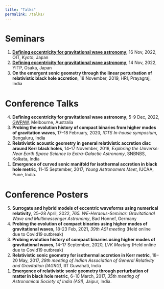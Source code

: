 ```yaml
---
title: "Talks"
permalink: /talks/
---
```

# Seminars
<ol reveresed>
  <li><a href="https://www.oit.ac.jp/ge/~nozawa/OITGravitySeminar/"><b>Defining eccentricity for gravitational wave astronomy</b></a>, 16 Nov, 2022, OIT, Kyoto, Japan
  </li>
  <li><a href="https://www.yukawa.kyoto-u.ac.jp/seminar/s53052?lang=en-GB"><b>Defining eccentricity for gravitational wave astronomy</b></a>, 14 Nov, 2022, YITP, Osaka, Japan
  </li>
  <li><b>On the emergent sonic geometry through the linear perturbation of relativistic black hole accretion</b>, 18 November, 2019, HRI, Prayagraj, India</li>
</ol>

# Conference Talks
<ol reversed>
  <li><b>Defining eccentricity for gravitational wave astronomy</b>, 5-9 Dec, 2022, <a href="https://www.gwpaw2022.org/">GWPAW</a>, Melbourne, Australia</li>
  <li><b>Probing the evolution history of compact binaries from higher modes of gravitation waves</b>, 17–18 February, 2020, <i>ICTS In-house symposium</i>, Bengaluru, India</li>
  <li><b>Relativistic acoustic geometry in general relativistic accretion disc around Kerr black holes</b>, 14–17 November, 2018, <i>Exploring the Universe: Near Earth Space Science to Extra-Galactic Astronomy</i>,
    SNBNBS, Kolkata, India</li>
  <li><b>Emergence of curved sonic manifold for isothermal accretion in black hole metric</b>, 11–15 September, 2017, <i>Young Astronomers Meet</i>, IUCAA, Pune, India.</li>
</ol>

# Conference Posters
<ol reversed>
  <li><b>Surrogate and hybrid models of eccentric waveforms using numerical relativity</b>, 25–28 April, 2022, <i>765. WE-Heraeus-Seminar: Gravitational Wave and Multimessenger Astronomy</i>, Bad Honnef, Germany
	</li>
  <li><b>Probing the evolution of compact binaries using higher modes of gravitational waves</b>, 18-23 Feb, 2021,
    <i>39th ASI meeting</i> (Held online due to Covid19 outbreak)</li>
  <li><b>Probing evolution history of compact binaries using higher modes of gravitational waves</b>, 14-17 September, 2020,
    <i> LVK Meeting</i> (Held online due to Covid19 outbreak)</li>
  <li><b>Relativistic sonic geometry for isothermal accretion in Kerr metric</b>, 18–20 May, 2017, <i>29th meeting of Indian Association of General Relativity and Gravitation (IAGRG)</i>, IIT Guwahati, India</li>
  <li><b>Emergence of relativistic sonic geometry through perturbation of matter in black hole metric</b>, 6–10 March, 2017, <i>35th meeting of Astronomical Society of India (ASI)</i>, Jaipur, India.
</ol>

